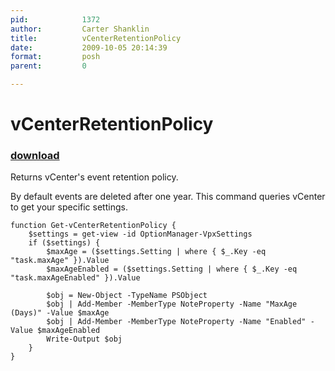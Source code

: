```yaml
---
pid:            1372
author:         Carter Shanklin
title:          vCenterRetentionPolicy
date:           2009-10-05 20:14:39
format:         posh
parent:         0

---
```


# vCenterRetentionPolicy

### [download](Scripts\1372.ps1)

Returns vCenter's event retention policy.

By default events are deleted after one year. This command queries vCenter to get your specific settings.

```posh
function Get-vCenterRetentionPolicy {
	$settings = get-view -id OptionManager-VpxSettings
	if ($settings) {
		$maxAge = ($settings.Setting | where { $_.Key -eq "task.maxAge" }).Value
		$maxAgeEnabled = ($settings.Setting | where { $_.Key -eq "task.maxAgeEnabled" }).Value

		$obj = New-Object -TypeName PSObject
		$obj | Add-Member -MemberType NoteProperty -Name "MaxAge (Days)" -Value $maxAge
		$obj | Add-Member -MemberType NoteProperty -Name "Enabled" -Value $maxAgeEnabled
		Write-Output $obj
	}
}

```

